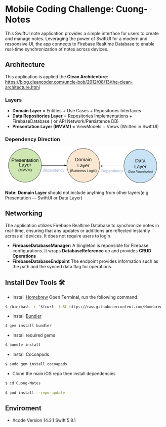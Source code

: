 # Mobile Coding Challenge: Cuong-Notes

This SwiftUI note application provides a simple interface for users to create and manage notes. Leveraging the power of SwiftUI for a modern and responsive UI, the app connects to Firebase Realtime Database to enable real-time synchronization of notes across devices.

## Architecture
This application is applied the **Clean Architecture**: https://blog.cleancoder.com/uncle-bob/2012/08/13/the-clean-architecture.html 
### Layers
* **Domain Layer** = Entities + Use Cases + Repositories Interfaces
* **Data Repositories Layer** = Repositories Implementations + FirebaseDatabase ( or API Network/Persistence DB) 
* **Presentation Layer (MVVM)** = ViewModels + Views (Written in SwiftUI)

### Dependency Direction
![Alt text](CleanArchitectureDependencies.png?raw=true "Modules Dependencies")

**Note:** **Domain Layer** should not include anything from other layers(e.g Presentation — SwiftUI or Data Layer)

## Networking
The application utilizes Firebase Realtime Database to synchronize notes in real-time, ensuring that any updates or additions are reflected instantly across all devices. It does not require users to login. 
* **FirebaseDatabaseManager:** A Singleton is reponsible for Firebase configurations. It wraps **DatabaseReference** up and provides **CRUD Operations**
* **FirebaseDatabaseEndpoint** The endpoint provides information such as the path and the synced data flag for operations.

## Install Dev Tools 🛠
-   Install [Homebrew](https://brew.sh)
Open Terminal, run the following command
```sh
$ /bin/bash -c "$(curl -fsSL https://raw.githubusercontent.com/Homebrew/install/HEAD/install.sh)"
```
-   Install [Bundler](https://bundler.io)
```sh
$ gem install bundler
```
-   Install required gems

```sh
$ bundle install
```
-   Install Cocoapods
```sh
$ sudo gem install cocoapods
```
-   Clone the main iOS repo then install dependencies
```sh
$ cd Cuong-Notes
```
```sh
$ pod install --repo-update
```


## Enviroment
* Xcode Version 14.3.1  Swift 5.8.1

